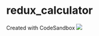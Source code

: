 # redux_calculator
Created with CodeSandbox
<img src="https://raw.githubusercontent.com/masai-school/full-stack-dev/master/course/week_10/day_1/redux_basic.gif"/>
